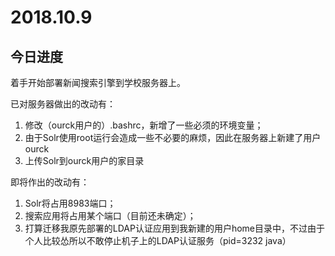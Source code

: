 # 2018.10.9
## 今日进度
着手开始部署新闻搜索引擎到学校服务器上。

已对服务器做出的改动有：
1. 修改（ourck用户的）.bashrc，新增了一些必须的环境变量；
2. 由于Solr使用root运行会造成一些不必要的麻烦，因此在服务器上新建了用户ourck
3. 上传Solr到ourck用户的家目录

即将作出的改动有：
1. Solr将占用8983端口；
2. 搜索应用将占用某个端口（目前还未确定）；
3. 打算迁移我原先部署的LDAP认证应用到我新建的用户home目录中，不过由于个人比较怂所以不敢停止机子上的LDAP认证服务（pid=3232 java）
